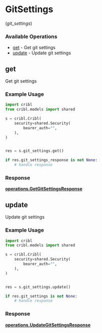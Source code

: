 # GitSettings
(*git_settings*)

### Available Operations

* [get](#get) - Get git settings
* [update](#update) - Update git settings

## get

Get git settings

### Example Usage

```python
import cribl
from cribl.models import shared

s = cribl.Cribl(
    security=shared.Security(
        bearer_auth="",
    ),
)


res = s.git_settings.get()

if res.git_settings_response is not None:
    # handle response
```


### Response

**[operations.GetGitSettingsResponse](../../models/operations/getgitsettingsresponse.md)**


## update

Update git settings

### Example Usage

```python
import cribl
from cribl.models import shared

s = cribl.Cribl(
    security=shared.Security(
        bearer_auth="",
    ),
)


res = s.git_settings.update()

if res.git_settings is not None:
    # handle response
```


### Response

**[operations.UpdateGitSettingsResponse](../../models/operations/updategitsettingsresponse.md)**

